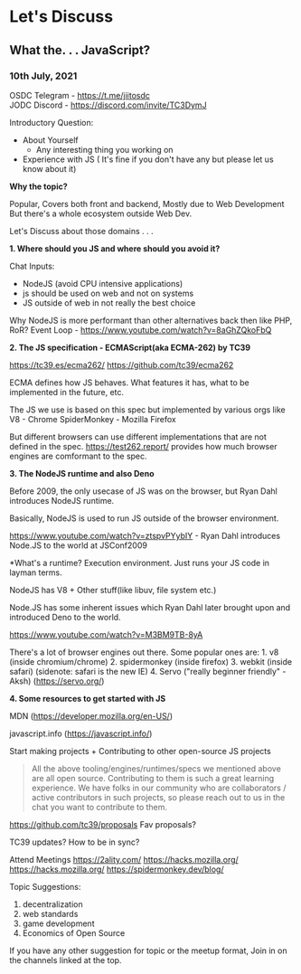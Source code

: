 # Let's Discuss
## What the. . . JavaScript?
### 10th July, 2021

OSDC Telegram - https://t.me/jiitosdc <br>
JODC Discord - https://discord.com/invite/TC3DymJ

Introductory Question:
- About Yourself
    - Any interesting thing you working on
- Experience with JS ( It's fine if you don't have any but please let us know about it)
    
**Why the topic?**

Popular, Covers both front and backend, Mostly due to Web Development
But there's a whole ecosystem outside Web Dev.

Let's Discuss about those domains . . .

**1. Where should you JS and where should you avoid it?**

Chat Inputs:
- NodeJS (avoid CPU intensive applications)
- js should be used on web and not on systems
- JS outside of web in not really the best choice

Why NodeJS is more performant than other alternatives back then like PHP, RoR? Event Loop - https://www.youtube.com/watch?v=8aGhZQkoFbQ 

**2. The JS specification - ECMAScript(aka ECMA-262) by TC39** 

https://tc39.es/ecma262/
https://github.com/tc39/ecma262

ECMA defines how JS behaves. What features it has, what to be implemented in the future, etc.

The JS we use is based on this spec but implemented by various orgs like
V8 - Chrome
SpiderMonkey - Mozilla Firefox

But different browsers can use different implementations that are not defined in the spec.
https://test262.report/ provides how much browser engines are comformant to the spec.


**3. The NodeJS runtime and also Deno**

Before 2009, the only usecase of JS was on the browser, but Ryan Dahl introduces NodeJS runtime.

Basically, NodeJS is used to run JS outside of the browser environment.

https://www.youtube.com/watch?v=ztspvPYybIY - Ryan Dahl introduces Node.JS to the world at JSConf2009

*What's a runtime?
Execution environment. Just runs your JS code in layman terms.

NodeJS has V8 + Other stuff(like libuv, file system etc.)

Node.JS has some inherent issues which Ryan Dahl later brought upon and introduced Deno to the world.

https://www.youtube.com/watch?v=M3BM9TB-8yA


There's a lot of browser engines out there. Some popular ones are:
    1. v8 (inside chromium/chrome)
    2. spidermonkey (inside firefox)
    3. webkit (inside safari) (sidenote: safari is the new IE)
    4. Servo ("really beginner friendly" - Aksh) (https://servo.org/)

**4. Some resources to get started with JS**

MDN (https://developer.mozilla.org/en-US/)

javascript.info (https://javascript.info/)

Start making projects + Contributing to other open-source JS projects

> All the above tooling/engines/runtimes/specs we mentioned above are all open source. Contributing to them is such a great learning experience. We have folks in our community who are collaborators / active contributors in such projects, so please reach out to us in the chat you want to contribute to them.


https://github.com/tc39/proposals Fav proposals?

TC39 updates? How to be in sync?

Attend Meetings
https://2ality.com/
https://hacks.mozilla.org/
https://hacks.mozilla.org/
https://spidermonkey.dev/blog/
    
Topic Suggestions:
1. decentralization
2. web standards
3. game development
4. Economics of Open Source

If you have any other suggestion for topic or the meetup format, Join in on the channels linked at the top.












